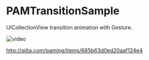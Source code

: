 PAMTransitionSample
===================

UICollectionView transition animation with Gesture.

![video](https://raw.github.com/taktamur/PAMTransitionSample/master/video.gif)

http://qiita.com/paming/items/685b63d0ed20aaf124e4
